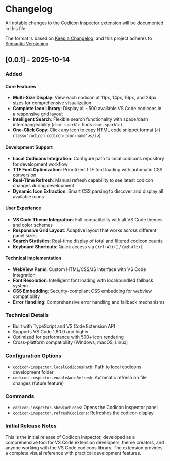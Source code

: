 # Changelog

All notable changes to the Codicon Inspector extension will be documented in this file.

The format is based on [Keep a Changelog](https://keepachangelog.com/en/1.0.0/),
and this project adheres to [Semantic Versioning](https://semver.org/spec/v2.0.0.html).

## [0.0.1] - 2025-10-14

### Added

#### Core Features
- **Multi-Size Display**: View each codicon at 11px, 14px, 16px, and 24px sizes for comprehensive visualization
- **Complete Icon Library**: Display all ~500 available VS Code codicons in a responsive grid layout
- **Intelligent Search**: Flexible search functionality with space/dash interchangeability (`chat sparkle` finds `chat-sparkle`)
- **One-Click Copy**: Click any icon to copy HTML code snippet format (`<i class="codicon codicon-icon-name"></i>`)

#### Development Support
- **Local Codicons Integration**: Configure path to local codicons repository for development workflow
- **TTF Font Optimization**: Prioritized TTF font loading with automatic CSS conversion
- **Real-Time Refresh**: Manual refresh capability to see latest codicon changes during development
- **Dynamic Icon Extraction**: Smart CSS parsing to discover and display all available icons

#### User Experience
- **VS Code Theme Integration**: Full compatibility with all VS Code themes and color schemes
- **Responsive Grid Layout**: Adaptive layout that works across different panel sizes
- **Search Statistics**: Real-time display of total and filtered codicon counts
- **Keyboard Shortcuts**: Quick access via `Ctrl+Alt+I` / `Cmd+Alt+I`

#### Technical Implementation
- **WebView Panel**: Custom HTML/CSS/JS interface with VS Code integration
- **Font Resolution**: Intelligent font loading with local/bundled fallback system
- **CSS Embedding**: Security-compliant CSS embedding for webview compatibility
- **Error Handling**: Comprehensive error handling and fallback mechanisms

### Technical Details
- Built with TypeScript and VS Code Extension API
- Supports VS Code 1.80.0 and higher
- Optimized for performance with 500+ icon rendering
- Cross-platform compatibility (Windows, macOS, Linux)

### Configuration Options
- `codicon-inspector.localCodiconsPath`: Path to local codicons development folder
- `codicon-inspector.enableAutoRefresh`: Automatic refresh on file changes (future feature)

### Commands
- `codicon-inspector.showCodicons`: Opens the Codicon Inspector panel
- `codicon-inspector.refreshCodicons`: Refreshes the codicon display

### Initial Release Notes
This is the initial release of Codicon Inspector, developed as a comprehensive tool for VS Code extension developers, theme creators, and anyone working with the VS Code codicons library. The extension provides a complete visual reference with practical development features.